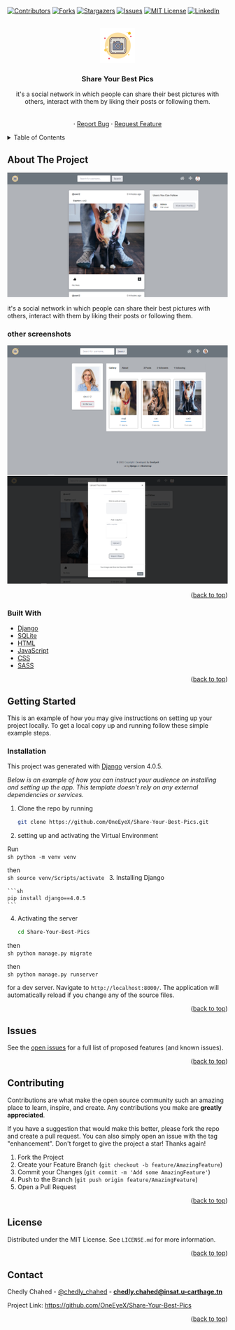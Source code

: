 <div id="top"></div>

[![Contributors][contributors-shield]][contributors-url]
[![Forks][forks-shield]][forks-url]
[![Stargazers][stars-shield]][stars-url]
[![Issues][issues-shield]][issues-url]
[![MIT License][license-shield]][license-url]
[![LinkedIn][linkedin-shield]][linkedin-url]



<!-- PROJECT LOGO -->
<br />
<div align="center">
  <a href="https://github.com/OneEyeX/Share-Your-Best-Pics
/">
    <img src="static/img/favicon.png" alt="Logo" width="80" height="80">
  </a>

  <h3 align="center">Share Your Best Pics</h3>

  <p align="center">
    it's a social network in which people can share their best pictures with others, interact with them by liking their posts or following them.
    <br />
    <!-- <a href="#"><strong>Explore the docs »</strong></a> -->
    <br />
    <br />
    <!-- <a href="https://oneeyex.github.io/Share-Your-Best-Pics
/">View Demo</a> -->
    ·
    <a href="https://github.com/OneEyeX/Share-Your-Best-Pics
/issues">Report Bug</a>
    ·
    <a href="https://github.com/OneEyeX/Share-Your-Best-Pics
/issues">Request Feature</a>
  </p>
</div>



<!-- TABLE OF CONTENTS -->
<details>
  <summary>Table of Contents</summary>
  <ol>
    <li>
      <a href="#about-the-project">About The Project</a>
      <ul>
        <li><a href="#built-with">Built With</a></li>
      </ul>
    </li>
    <li>
      <a href="#getting-started">Getting Started</a>
      <ul>
        <li><a href="#installation">Installation</a></li>
      </ul>
    </li>
    <li><a href="#contributing">Contributing</a></li>
    <li><a href="#license">License</a></li>
    <li><a href="#contact">Contact</a></li>
    
  </ol>
</details>



<!-- ABOUT THE PROJECT -->
## About The Project

[![Share-Your-Best-Pics Screen Shot][product-screenshot]](static/img/favicon.png)

it's a social network in which people can share their best pictures with others, interact with them by liking their posts or following them.
 
### other screenshots

<img src="screenshots/B.png">

<br>

<img src="screenshots/C.png">

<br>

<p align="right">(<a href="#top">back to top</a>)</p>



### Built With
 
* [Django](https://www.djangoproject.com/)
* [SQLite](https://www.sqlite.org/)
* [HTML](https://www.w3schools.com/html/)
* [JavaScript](https://www.javascript.com/)
* [CSS](https://css.org/)
* [SASS](https://sass-lang.com/)
 

<p align="right">(<a href="#top">back to top</a>)</p>



<!-- GETTING STARTED -->
## Getting Started

This is an example of how you may give instructions on setting up your project locally.
To get a local copy up and running follow these simple example steps.

 
### Installation


This project was generated with [Django](https://github.com/django/django) version 4.0.5.

_Below is an example of how you can instruct your audience on installing and setting up the app. This template doesn't rely on any external dependencies or services._
 
1. Clone the repo by running
    ```sh
    git clone https://github.com/OneEyeX/Share-Your-Best-Pics.git
    ```
2. setting up and activating the Virtual Environment

Run  
    ```sh
    python -m venv venv
    ```

then  
    ```sh
    source venv/Scripts/activate
    ```
3. Installing Django
 
    ```sh
    pip install django==4.0.5
    ```

4. Activating the server 

    ```sh
    cd Share-Your-Best-Pics
    ```

then  
    ```sh
    python manage.py migrate
    ```

then  
    ```sh
    python manage.py runserver
    ```

for a dev server. Navigate to `http://localhost:8000/`. The application will automatically reload if you change any of the source files.



<p align="right">(<a href="#top">back to top</a>)</p>



<!-- USAGE EXAMPLES -->
## Issues

See the [open issues](https://github.com/OneEyeX/Share-Your-Best-Pics/issues) for a full list of proposed features (and known issues).

<p align="right">(<a href="#top">back to top</a>)</p>



<!-- CONTRIBUTING -->
## Contributing

Contributions are what make the open source community such an amazing place to learn, inspire, and create. Any contributions you make are **greatly appreciated**.

If you have a suggestion that would make this better, please fork the repo and create a pull request. You can also simply open an issue with the tag "enhancement".
Don't forget to give the project a star! Thanks again!

1. Fork the Project
2. Create your Feature Branch (`git checkout -b feature/AmazingFeature`)
3. Commit your Changes (`git commit -m 'Add some AmazingFeature'`)
4. Push to the Branch (`git push origin feature/AmazingFeature`)
5. Open a Pull Request

<p align="right">(<a href="#top">back to top</a>)</p>



<!-- LICENSE -->
## License

Distributed under the MIT License. See `LICENSE.md` for more information.

<p align="right">(<a href="#top">back to top</a>)</p>



<!-- CONTACT -->
## Contact

Chedly Chahed - [@chedly_chahed](https://twitter.com/chedly_chahed) - **chedly.chahed@insat.u-carthage.tn**

Project Link: [https://github.com/OneEyeX/Share-Your-Best-Pics
](https://github.com/OneEyeX/Share-Your-Best-Pics
)

<p align="right">(<a href="#top">back to top</a>)</p>

 

<!-- MARKDOWN LINKS & IMAGES -->
<!--  #reference-style-links -->
[contributors-shield]: https://img.shields.io/github/contributors/OneEyeX/Share-Your-Best-Pics.svg?style=for-the-badge
[contributors-url]: https://github.com/OneEyeX/Share-Your-Best-Pics/graphs/
[forks-shield]: https://img.shields.io/github/forks/OneEyeX/Share-Your-Best-Pics.svg?style=for-the-badge
[forks-url]: https://github.com/OneEyeX/Share-Your-Best-Pics/network/members
[stars-shield]: https://img.shields.io/github/stars/OneEyeX/Share-Your-Best-Pics.svg?style=for-the-badge
[stars-url]: https://github.com/OneEyeX/Share-Your-Best-Pics/stargazers
[issues-shield]: https://img.shields.io/github/issues/othneildrew/Best-README-Template.svg?style=for-the-badge
[issues-url]: https://github.com/OneEyeX/Share-Your-Best-Pics/issues
[license-shield]: https://img.shields.io/github/license/OneEyeX/Share-Your-Best-Pics.svg?style=for-the-badge
[license-url]: https://github.com/OneEyeX/Share-Your-Best-Pics/LICENSE.md
[linkedin-shield]: https://img.shields.io/badge/-LinkedIn-black.svg?style=for-the-badge&logo=linkedin&colorB=555
[linkedin-url]: https://www.linkedin.com/in/chedly-chahed-a178a9196/
[product-screenshot]: screenshots/A.png




